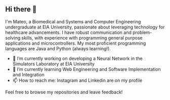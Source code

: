 ## Hi there 👋

I'm Mateo, a Biomedical and Systems and Computer Engineering undergraduate at EIA University, passionate about leveraging technology for healthcare advancements. I have robust communication and problem-solving skills, with experience with programming general purpose applications and microcontrollers. My most proficient programming languages are Java and Python (always learning!). 

- 🔭 I’m currently working on developing a Neural Network in the Simulators Laboratory at EIA University
- 🌱 I’m currently learning Web Engineering and Software Implementation and Integration
- 📫 How to reach me: Instagram and Linkedin are on my profile

Feel free to browse my repositories and leave feedback!

